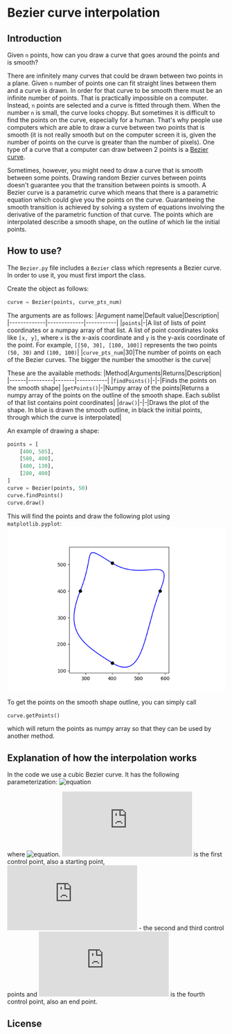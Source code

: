 # Bezier curve interpolation
## Introduction
Given `n` points, how can you draw a curve that goes around the points and is smooth?

There are infinitely many curves that could be drawn between two points in a plane. Given `n` number of points one can fit straight lines between them and a curve is drawn. In order for that curve to be smooth there must be an infinite number of points. That is practically impossible on a computer. Instead, `n` points are selected and a curve is fitted through them. When the number `n` is small, the curve looks choppy. But sometimes it is difficult to find the points on the curve, especially for a human. That's why people use computers which are able to draw a curve between two points that is smooth (it is not really smooth but on the computer screen it is, given the number of points on the curve is greater than the number of pixels). One type of a curve that a computer can draw between 2 points is a [Bezier curve](https://en.wikipedia.org/wiki/B%C3%A9zier_curve).

Sometimes, however, you might need to draw a curve that is smooth between some points. Drawing random Bezier curves between points doesn't guarantee you that the transition between points is smooth. A Bezier curve is a parametric curve which means that there is a parametric equation which could give you the points on the curve. Guaranteeing the smooth transition is achieved by solving a system of equations involving the derivative of the parametric function of that curve. The points which are interpolated describe a smooth shape, on the outline of which lie the initial points.

## How to use?
The `Bezier.py` file includes a `Bezier` class which represents a Bezier curve. In order to use it, you must first import the class.

Create the object as follows:
```python
curve = Bezier(points, curve_pts_num)
```
The arguments are as follows:
|Argument name|Default value|Description|
|-------------|-------------|-----------|
|`points`|-|A list of lists of point coordinates or a numpay array of that list. A list of point coordinates looks like `[x, y]`, where `x` is the x-axis coordinate and `y` is the y-axis coordinate of the point. For example, `[[50, 30], [100, 100]]` represents the two points `(50, 30)` and `(100, 100)`|
|`curve_pts_num`|30|The number of points on each of the Bezier curves. The bigger the number the smoother is the curve|

These are the available methods:
|Method|Arguments|Returns|Description|
|------|---------|-------|-----------|
|`findPoints()`|-|-|Finds the points on the smooth shape|
|`getPoints()`|-|Numpy array of the points|Returns a numpy array of the points on the outline of the smooth shape. Each sublist of that list contains point coordinates|
|`draw()`|-|-|Draws the plot of the shape. In blue is drawn the smooth outline, in black the initial points, through which the curve is interpolated|

An example of drawing a shape:
```python
points = [
    [400, 505],
    [580, 400],
    [400, 130],
    [280, 400]
]
curve = Bezier(points, 50)
curve.findPoints()
curve.draw()
```
This will find the points and draw the following plot using `matplotlib.pyplot`:
![Figure of the example plot](https://github.com/thestarvanisher/bezier_curve_interpolation/blob/main/figure.png "Example plot")

To get the points on the smooth shape outline, you can simply call
```python
curve.getPoints()
```
which will return the points as numpy array so that they can be used by another method.

## Explanation of how the interpolation works
In the code we use a cubic Bezier curve. It has the following parameterization:
![equation](https://latex.codecogs.com/svg.latex?B(t)&space;=&space;(1-t)^3P_0&space;&plus;&space;3(1-t)^2tP_1&space;&plus;&space;3(1-t)t^2P_2&space;&plus;&space;t^3P_3)

where ![equation](https://latex.codecogs.com/svg.latex?0&space;\leq&space;t&space;\leq&space;1). ![equation](https://latex.codecogs.com/gif.latex?P_0) is the first control point, also a starting point, ![equation](https://latex.codecogs.com/svg.latex?P_1,&space;P_2) - the second and third control points and ![equation](https://latex.codecogs.com/svg.latex?P_3) is the fourth control point, also an end point.


## License

